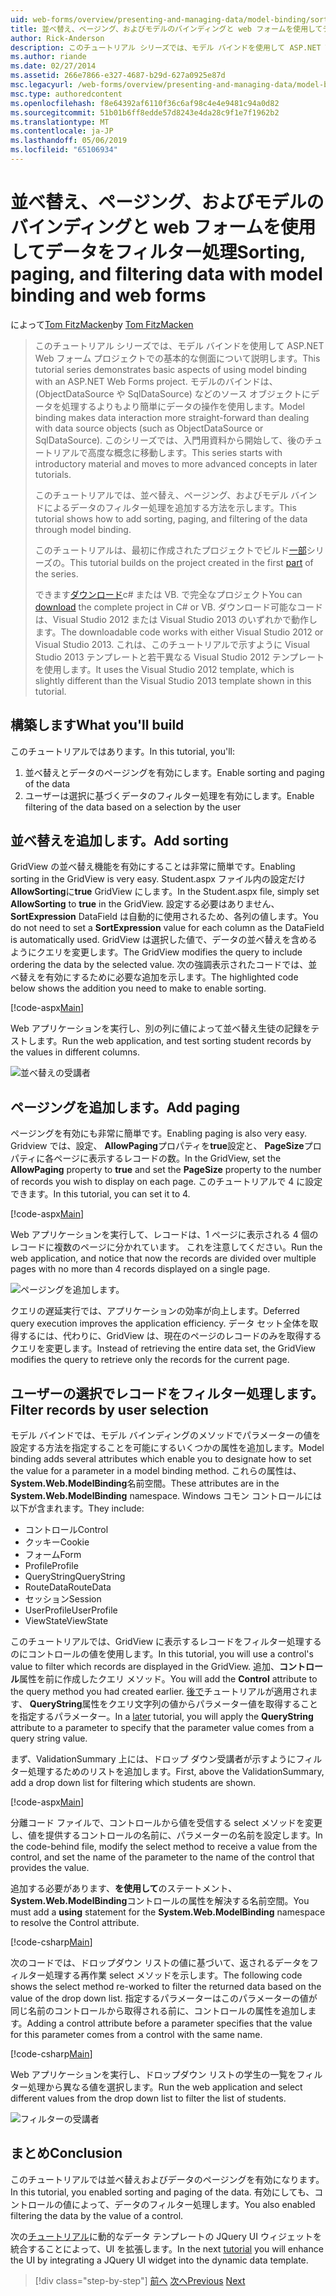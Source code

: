 ```yaml
---
uid: web-forms/overview/presenting-and-managing-data/model-binding/sorting-paging-and-filtering-data
title: 並べ替え、ページング、およびモデルのバインディングと web フォームを使用してデータをフィルター処理 |Microsoft Docs
author: Rick-Anderson
description: このチュートリアル シリーズでは、モデル バインドを使用して ASP.NET Web フォーム プロジェクトでの基本的な側面について説明します。 モデル バインドは、データの操作詳細直線にしています.
ms.author: riande
ms.date: 02/27/2014
ms.assetid: 266e7866-e327-4687-b29d-627a0925e87d
msc.legacyurl: /web-forms/overview/presenting-and-managing-data/model-binding/sorting-paging-and-filtering-data
msc.type: authoredcontent
ms.openlocfilehash: f8e64392af6110f36c6af98c4e4e9481c94a0d82
ms.sourcegitcommit: 51b01b6ff8edde57d8243e4da28c9f1e7f1962b2
ms.translationtype: MT
ms.contentlocale: ja-JP
ms.lasthandoff: 05/06/2019
ms.locfileid: "65106934"
---
```

# <a name="sorting-paging-and-filtering-data-with-model-binding-and-web-forms"></a><span data-ttu-id="c01cd-104">並べ替え、ページング、およびモデルのバインディングと web フォームを使用してデータをフィルター処理</span><span class="sxs-lookup"><span data-stu-id="c01cd-104">Sorting, paging, and filtering data with model binding and web forms</span></span>

<span data-ttu-id="c01cd-105">によって[Tom FitzMacken](https://github.com/tfitzmac)</span><span class="sxs-lookup"><span data-stu-id="c01cd-105">by [Tom FitzMacken](https://github.com/tfitzmac)</span></span>

> <span data-ttu-id="c01cd-106">このチュートリアル シリーズでは、モデル バインドを使用して ASP.NET Web フォーム プロジェクトでの基本的な側面について説明します。</span><span class="sxs-lookup"><span data-stu-id="c01cd-106">This tutorial series demonstrates basic aspects of using model binding with an ASP.NET Web Forms project.</span></span> <span data-ttu-id="c01cd-107">モデルのバインドは、(ObjectDataSource や SqlDataSource) などのソース オブジェクトにデータを処理するよりもより簡単にデータの操作を使用します。</span><span class="sxs-lookup"><span data-stu-id="c01cd-107">Model binding makes data interaction more straight-forward than dealing with data source objects (such as ObjectDataSource or SqlDataSource).</span></span> <span data-ttu-id="c01cd-108">このシリーズでは、入門用資料から開始して、後のチュートリアルで高度な概念に移動します。</span><span class="sxs-lookup"><span data-stu-id="c01cd-108">This series starts with introductory material and moves to more advanced concepts in later tutorials.</span></span>
> 
> <span data-ttu-id="c01cd-109">このチュートリアルでは、並べ替え、ページング、およびモデル バインドによるデータのフィルター処理を追加する方法を示します。</span><span class="sxs-lookup"><span data-stu-id="c01cd-109">This tutorial shows how to add sorting, paging, and filtering of the data through model binding.</span></span>
> 
> <span data-ttu-id="c01cd-110">このチュートリアルは、最初に作成されたプロジェクトでビルド[一部](retrieving-data.md)シリーズの。</span><span class="sxs-lookup"><span data-stu-id="c01cd-110">This tutorial builds on the project created in the first [part](retrieving-data.md) of the series.</span></span>
> 
> <span data-ttu-id="c01cd-111">できます[ダウンロード](https://go.microsoft.com/fwlink/?LinkId=286116)c# または VB. で完全なプロジェクト</span><span class="sxs-lookup"><span data-stu-id="c01cd-111">You can [download](https://go.microsoft.com/fwlink/?LinkId=286116) the complete project in C# or VB.</span></span> <span data-ttu-id="c01cd-112">ダウンロード可能なコードは、Visual Studio 2012 または Visual Studio 2013 のいずれかで動作します。</span><span class="sxs-lookup"><span data-stu-id="c01cd-112">The downloadable code works with either Visual Studio 2012 or Visual Studio 2013.</span></span> <span data-ttu-id="c01cd-113">これは、このチュートリアルで示すように Visual Studio 2013 テンプレートと若干異なる Visual Studio 2012 テンプレートを使用します。</span><span class="sxs-lookup"><span data-stu-id="c01cd-113">It uses the Visual Studio 2012 template, which is slightly different than the Visual Studio 2013 template shown in this tutorial.</span></span>

## <a name="what-youll-build"></a><span data-ttu-id="c01cd-114">構築します</span><span class="sxs-lookup"><span data-stu-id="c01cd-114">What you'll build</span></span>

<span data-ttu-id="c01cd-115">このチュートリアルではあります。</span><span class="sxs-lookup"><span data-stu-id="c01cd-115">In this tutorial, you'll:</span></span>

1. <span data-ttu-id="c01cd-116">並べ替えとデータのページングを有効にします。</span><span class="sxs-lookup"><span data-stu-id="c01cd-116">Enable sorting and paging of the data</span></span>
2. <span data-ttu-id="c01cd-117">ユーザーは選択に基づくデータのフィルター処理を有効にします。</span><span class="sxs-lookup"><span data-stu-id="c01cd-117">Enable filtering of the data based on a selection by the user</span></span>

## <a name="add-sorting"></a><span data-ttu-id="c01cd-118">並べ替えを追加します。</span><span class="sxs-lookup"><span data-stu-id="c01cd-118">Add sorting</span></span>

<span data-ttu-id="c01cd-119">GridView の並べ替え機能を有効にすることは非常に簡単です。</span><span class="sxs-lookup"><span data-stu-id="c01cd-119">Enabling sorting in the GridView is very easy.</span></span> <span data-ttu-id="c01cd-120">Student.aspx ファイル内の設定だけ**AllowSorting**に**true** GridView にします。</span><span class="sxs-lookup"><span data-stu-id="c01cd-120">In the Student.aspx file, simply set **AllowSorting** to **true** in the GridView.</span></span> <span data-ttu-id="c01cd-121">設定する必要はありません、 **SortExpression** DataField は自動的に使用されるため、各列の値します。</span><span class="sxs-lookup"><span data-stu-id="c01cd-121">You do not need to set a **SortExpression** value for each column as the DataField is automatically used.</span></span> <span data-ttu-id="c01cd-122">GridView は選択した値で、データの並べ替えを含めるようにクエリを変更します。</span><span class="sxs-lookup"><span data-stu-id="c01cd-122">The GridView modifies the query to include ordering the data by the selected value.</span></span> <span data-ttu-id="c01cd-123">次の強調表示されたコードでは、並べ替えを有効にするために必要な追加を示します。</span><span class="sxs-lookup"><span data-stu-id="c01cd-123">The highlighted code below shows the addition you need to make to enable sorting.</span></span>

[!code-aspx[Main](sorting-paging-and-filtering-data/samples/sample1.aspx?highlight=5)]

<span data-ttu-id="c01cd-124">Web アプリケーションを実行し、別の列に値によって並べ替え生徒の記録をテストします。</span><span class="sxs-lookup"><span data-stu-id="c01cd-124">Run the web application, and test sorting student records by the values in different columns.</span></span>

![並べ替えの受講者](sorting-paging-and-filtering-data/_static/image2.png)

## <a name="add-paging"></a><span data-ttu-id="c01cd-126">ページングを追加します。</span><span class="sxs-lookup"><span data-stu-id="c01cd-126">Add paging</span></span>

<span data-ttu-id="c01cd-127">ページングを有効にも非常に簡単です。</span><span class="sxs-lookup"><span data-stu-id="c01cd-127">Enabling paging is also very easy.</span></span> <span data-ttu-id="c01cd-128">Gridview では、設定、 **AllowPaging**プロパティを**true**設定と、 **PageSize**プロパティに各ページに表示するレコードの数。</span><span class="sxs-lookup"><span data-stu-id="c01cd-128">In the GridView, set the **AllowPaging** property to **true** and set the **PageSize** property to the number of records you wish to display on each page.</span></span> <span data-ttu-id="c01cd-129">このチュートリアルで 4 に設定できます。</span><span class="sxs-lookup"><span data-stu-id="c01cd-129">In this tutorial, you can set it to 4.</span></span>

[!code-aspx[Main](sorting-paging-and-filtering-data/samples/sample2.aspx?highlight=5)]

<span data-ttu-id="c01cd-130">Web アプリケーションを実行して、レコードは、1 ページに表示される 4 個のレコードに複数のページに分かれています。 これを注意してください。</span><span class="sxs-lookup"><span data-stu-id="c01cd-130">Run the web application, and notice that now the records are divided over multiple pages with no more than 4 records displayed on a single page.</span></span>

![ページングを追加します。](sorting-paging-and-filtering-data/_static/image4.png)

<span data-ttu-id="c01cd-132">クエリの遅延実行では、アプリケーションの効率が向上します。</span><span class="sxs-lookup"><span data-stu-id="c01cd-132">Deferred query execution improves the application efficiency.</span></span> <span data-ttu-id="c01cd-133">データ セット全体を取得するには、代わりに、GridView は、現在のページのレコードのみを取得するクエリを変更します。</span><span class="sxs-lookup"><span data-stu-id="c01cd-133">Instead of retrieving the entire data set, the GridView modifies the query to retrieve only the records for the current page.</span></span>

## <a name="filter-records-by-user-selection"></a><span data-ttu-id="c01cd-134">ユーザーの選択でレコードをフィルター処理します。</span><span class="sxs-lookup"><span data-stu-id="c01cd-134">Filter records by user selection</span></span>

<span data-ttu-id="c01cd-135">モデル バインドでは、モデル バインディングのメソッドでパラメーターの値を設定する方法を指定することを可能にするいくつかの属性を追加します。</span><span class="sxs-lookup"><span data-stu-id="c01cd-135">Model binding adds several attributes which enable you to designate how to set the value for a parameter in a model binding method.</span></span> <span data-ttu-id="c01cd-136">これらの属性は、 **System.Web.ModelBinding**名前空間。</span><span class="sxs-lookup"><span data-stu-id="c01cd-136">These attributes are in the **System.Web.ModelBinding** namespace.</span></span> <span data-ttu-id="c01cd-137">Windows コモン コントロールには以下が含まれます。</span><span class="sxs-lookup"><span data-stu-id="c01cd-137">They include:</span></span>

- <span data-ttu-id="c01cd-138">コントロール</span><span class="sxs-lookup"><span data-stu-id="c01cd-138">Control</span></span>
- <span data-ttu-id="c01cd-139">クッキー</span><span class="sxs-lookup"><span data-stu-id="c01cd-139">Cookie</span></span>
- <span data-ttu-id="c01cd-140">フォーム</span><span class="sxs-lookup"><span data-stu-id="c01cd-140">Form</span></span>
- <span data-ttu-id="c01cd-141">Profile</span><span class="sxs-lookup"><span data-stu-id="c01cd-141">Profile</span></span>
- <span data-ttu-id="c01cd-142">QueryString</span><span class="sxs-lookup"><span data-stu-id="c01cd-142">QueryString</span></span>
- <span data-ttu-id="c01cd-143">RouteData</span><span class="sxs-lookup"><span data-stu-id="c01cd-143">RouteData</span></span>
- <span data-ttu-id="c01cd-144">セッション</span><span class="sxs-lookup"><span data-stu-id="c01cd-144">Session</span></span>
- <span data-ttu-id="c01cd-145">UserProfile</span><span class="sxs-lookup"><span data-stu-id="c01cd-145">UserProfile</span></span>
- <span data-ttu-id="c01cd-146">ViewState</span><span class="sxs-lookup"><span data-stu-id="c01cd-146">ViewState</span></span>

<span data-ttu-id="c01cd-147">このチュートリアルでは、GridView に表示するレコードをフィルター処理するのにコントロールの値を使用します。</span><span class="sxs-lookup"><span data-stu-id="c01cd-147">In this tutorial, you will use a control's value to filter which records are displayed in the GridView.</span></span> <span data-ttu-id="c01cd-148">追加、**コントロール**属性を前に作成したクエリ メソッド。</span><span class="sxs-lookup"><span data-stu-id="c01cd-148">You will add the **Control** attribute to the query method you had created earlier.</span></span> <span data-ttu-id="c01cd-149">[後で](using-query-string-values-to-retrieve-data.md)チュートリアルが適用されます、 **QueryString**属性をクエリ文字列の値からパラメーター値を取得することを指定するパラメーター。</span><span class="sxs-lookup"><span data-stu-id="c01cd-149">In a [later](using-query-string-values-to-retrieve-data.md) tutorial, you will apply the **QueryString** attribute to a parameter to specify that the parameter value comes from a query string value.</span></span>

<span data-ttu-id="c01cd-150">まず、ValidationSummary 上には、ドロップ ダウン受講者が示すようにフィルター処理するためのリストを追加します。</span><span class="sxs-lookup"><span data-stu-id="c01cd-150">First, above the ValidationSummary, add a drop down list for filtering which students are shown.</span></span>

[!code-aspx[Main](sorting-paging-and-filtering-data/samples/sample3.aspx?highlight=3-11)]

<span data-ttu-id="c01cd-151">分離コード ファイルで、コントロールから値を受信する select メソッドを変更し、値を提供するコントロールの名前に、パラメーターの名前を設定します。</span><span class="sxs-lookup"><span data-stu-id="c01cd-151">In the code-behind file, modify the select method to receive a value from the control, and set the name of the parameter to the name of the control that provides the value.</span></span>

<span data-ttu-id="c01cd-152">追加する必要があります、**を使用して**のステートメント、 **System.Web.ModelBinding**コントロールの属性を解決する名前空間。</span><span class="sxs-lookup"><span data-stu-id="c01cd-152">You must add a **using** statement for the **System.Web.ModelBinding** namespace to resolve the Control attribute.</span></span>

[!code-csharp[Main](sorting-paging-and-filtering-data/samples/sample4.cs)]

<span data-ttu-id="c01cd-153">次のコードでは、ドロップダウン リストの値に基づいて、返されるデータをフィルター処理する再作業 select メソッドを示します。</span><span class="sxs-lookup"><span data-stu-id="c01cd-153">The following code shows the select method re-worked to filter the returned data based on the value of the drop down list.</span></span> <span data-ttu-id="c01cd-154">指定するパラメーターはこのパラメーターの値が同じ名前のコントロールから取得される前に、コントロールの属性を追加します。</span><span class="sxs-lookup"><span data-stu-id="c01cd-154">Adding a control attribute before a parameter specifies that the value for this parameter comes from a control with the same name.</span></span>

[!code-csharp[Main](sorting-paging-and-filtering-data/samples/sample5.cs)]

<span data-ttu-id="c01cd-155">Web アプリケーションを実行し、ドロップダウン リストの学生の一覧をフィルター処理から異なる値を選択します。</span><span class="sxs-lookup"><span data-stu-id="c01cd-155">Run the web application and select different values from the drop down list to filter the list of students.</span></span>

![フィルターの受講者](sorting-paging-and-filtering-data/_static/image6.png)

## <a name="conclusion"></a><span data-ttu-id="c01cd-157">まとめ</span><span class="sxs-lookup"><span data-stu-id="c01cd-157">Conclusion</span></span>

<span data-ttu-id="c01cd-158">このチュートリアルでは並べ替えおよびデータのページングを有効になります。</span><span class="sxs-lookup"><span data-stu-id="c01cd-158">In this tutorial, you enabled sorting and paging of the data.</span></span> <span data-ttu-id="c01cd-159">有効にしても、コントロールの値によって、データのフィルター処理します。</span><span class="sxs-lookup"><span data-stu-id="c01cd-159">You also enabled filtering the data by the value of a control.</span></span>

<span data-ttu-id="c01cd-160">次の[チュートリアル](integrating-jquery-ui.md)に動的なデータ テンプレートの JQuery UI ウィジェットを統合することによって、UI を拡張します。</span><span class="sxs-lookup"><span data-stu-id="c01cd-160">In the next [tutorial](integrating-jquery-ui.md) you will enhance the UI by integrating a JQuery UI widget into the dynamic data template.</span></span>

> [!div class="step-by-step"]
> <span data-ttu-id="c01cd-161">[前へ](updating-deleting-and-creating-data.md)
> [次へ](integrating-jquery-ui.md)</span><span class="sxs-lookup"><span data-stu-id="c01cd-161">[Previous](updating-deleting-and-creating-data.md)
[Next](integrating-jquery-ui.md)</span></span>
